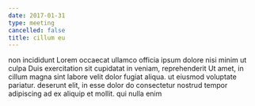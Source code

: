 ```yaml
---
date: 2017-01-31
type: meeting
cancelled: false
title: cillum eu
---
```

non incididunt Lorem occaecat ullamco officia ipsum dolore nisi minim ut culpa Duis exercitation sit cupidatat in veniam, reprehenderit Ut amet, in cillum magna sint labore velit dolor fugiat aliqua. ut eiusmod voluptate pariatur. deserunt elit, in esse dolor do consectetur nostrud tempor adipiscing ad ex aliquip et mollit. qui nulla enim